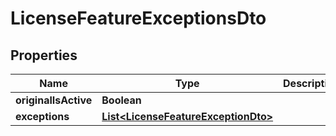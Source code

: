 

# LicenseFeatureExceptionsDto


## Properties

| Name | Type | Description | Notes |
|------------ | ------------- | ------------- | -------------|
|**originalIsActive** | **Boolean** |  |  [optional] |
|**exceptions** | [**List&lt;LicenseFeatureExceptionDto&gt;**](LicenseFeatureExceptionDto.md) |  |  [optional] |



